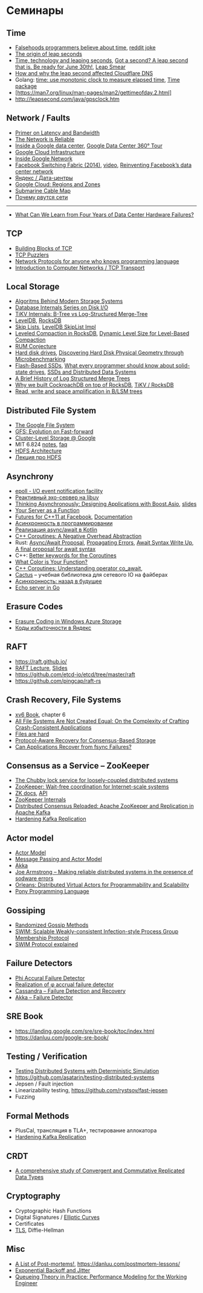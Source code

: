 # Семинары

## Time
* [Falsehoods programmers believe about time](https://FalsehoodsAboutTime.com/), [reddit joke](https://www.reddit.com/r/programming/comments/v8s0y/falsehoods_programmers_believe_about_time/c52dreh/?utm_source=reddit&utm_medium=web2x&context=3)
* [The origin of leap seconds](https://qz.com/432787/the-origin-of-leap-seconds-and-why-they-should-be-abolished/)
* [Time, technology and leaping seconds](https://googleblog.blogspot.com/2011/09/time-technology-and-leaping-seconds.html), [Got a second? A leap second that is. Be ready for June 30th!](https://cloudplatform.googleblog.com/2015/05/Got-a-second-A-leap-second-that-is-Be-ready-for-June-30th.html), [Leap Smear](https://developers.google.com/time/smear)
* [How and why the leap second affected Cloudflare DNS](https://blog.cloudflare.com/how-and-why-the-leap-second-affected-cloudflare-dns/)
* Golang: [time: use monotonic clock to measure elapsed time](https://github.com/golang/go/issues/12914), [Time package](https://golang.org/pkg/time/)
* [https://man7.org/linux/man-pages/man2/gettimeofday.2.html]
* http://leapsecond.com/java/gpsclock.htm

## Network / Faults
* [Primer on Latency and Bandwidth](https://hpbn.co/primer-on-latency-and-bandwidth/)
* [The Network is Reliable](https://blog.acolyer.org/2014/12/18/the-network-is-reliable/)
* [Inside a Google data center](https://www.youtube.com/watch?v=XZmGGAbHqa0), [Google Data Center 360° Tour](https://www.youtube.com/watch?v=zDAYZU4A3w0)
* [Google Cloud Infrastructure](https://cloud.withgoogle.com/infrastructure)
* [Inside Google Network](https://www.youtube.com/watch?v=hMUHwMg2pow)
* [Facebook Switching Fabric (2014)](https://engineering.fb.com/production-engineering/introducing-data-center-fabric-the-next-generation-facebook-data-center-network/), [video](https://www.youtube.com/watch?v=mLEawo6OzFM), [Reinventing Facebook’s data center network](https://engineering.fb.com/data-center-engineering/f16-minipack/)
* [Яндекс / Дата-центры](https://yandex.ru/company/technologies/datacenter)
* [Google Cloud: Regions and Zones](https://cloud.google.com/compute/docs/regions-zones)
* [Submarine Cable Map](https://www.submarinecablemap.com/)
* [Почему рвутся сети](https://habr.com/ru/company/nag/blog/374427/)

---
* [What Can We Learn from Four Years of Data Center Hardware Failures?](https://pdfs.semanticscholar.org/e1ff/9a9441726e731d2fd8d5f8316f3a5da1ac68.pdf)

## TCP
* [Building Blocks of TCP](https://hpbn.co/building-blocks-of-tcp/)
* [TCP Puzzlers](https://www.joyent.com/blog/tcp-puzzlers)
* [Network Protocols for anyone who knows programming language](https://www.destroyallsoftware.com/compendium/network-protocols?share_key=97d3ba4c24d21147)
* [Introduction to Computer Networks / TCP Transport](http://intronetworks.cs.luc.edu/current/html/tcp.html)

## Local Storage
* [Algoritms Behind Modern Storage Systems](https://queue.acm.org/detail.cfm?id=3220266)
* [Database Internals Series on Disk I/O](https://medium.com/databasss/on-disk-io-part-1-flavours-of-io-8e1ace1de017])
* [TiKV Internals: B-Tree vs Log-Structured Merge-Tree](https://tikv.github.io/deep-dive-tikv/key-value-engine/B-Tree-vs-Log-Structured-Merge-Tree.html)
* [LevelDB](https://github.com/google/leveldb), [RocksDB](https://github.com/facebook/rocksdb/wiki)
* [Skip Lists](https://jeffe.cs.illinois.edu/teaching/algorithms/notes/03-treaps.pdf), [LevelDB SkipList Impl](https://github.com/google/leveldb/blob/master/db/skiplist.h)
* [Leveled Compaction in RocksDB](https://github.com/facebook/rocksdb/wiki/Leveled-Compaction), [Dynamic Level Size for Level-Based Compaction](https://rocksdb.org/blog/2015/07/23/dynamic-level.html)
* [RUM Conjecture](http://daslab.seas.harvard.edu/rum-conjecture/)
* [Hard disk drives](http://pages.cs.wisc.edu/~remzi/OSTEP/file-disks.pdf), [Discovering Hard Disk Physical Geometry through Microbenchmarking](https://blog.stuffedcow.net/2019/09/hard-disk-geometry-microbenchmarking/)
* [Flash-Based SSDs](http://pages.cs.wisc.edu/~remzi/OSTEP/file-ssd.pdf), [What every programmer should know about solid-state drives](http://codecapsule.com/2014/02/12/coding-for-ssds-part-6-a-summary-what-every-programmer-should-know-about-solid-state-drives/),  [SSDs and Distributed Data Systems](https://blog.empathybox.com/post/24415262152/ssds-and-distributed-data-systems) 
* [A Brief History of Log Structured Merge Trees](https://ristret.com/s/gnd4yr/brief_history_log_structured_merge_trees)
* [Why we built CockroachDB on top of RocksDB](https://www.cockroachlabs.com/blog/cockroachdb-on-rocksd/), [TiKV / RocksDB](https://tikv.github.io/deep-dive-tikv/key-value-engine/rocksdb.html)
* [Read, write and space amplification in B/LSM trees](http://smalldatum.blogspot.com/2015/11/read-write-space-amplification-b-tree.html)

## Distributed File System
* [The Google File System](https://ai.google/research/pubs/pub51)
* [GFS: Evolution on Fast-forward](https://queue.acm.org/detail.cfm?id=1594206)
* [Cluster-Level Storage @ Google](http://www.pdsw.org/pdsw-discs17/slides/PDSW-DISCS-Google-Keynote.pdf)
* MIT 6.824 [notes](https://pdos.csail.mit.edu/6.824/notes/l-gfs-short.txt), [faq](https://pdos.csail.mit.edu/6.824/papers/gfs-faq.txt)
* [HDFS Architecture](https://hadoop.apache.org/docs/stable/hadoop-project-dist/hadoop-hdfs/HdfsDesign.html) 
* [Лекция про HDFS](https://www.youtube.com/watch?v=IHVIFVZeXcA)

## Asynchrony 
* [epoll - I/O event notification facility](http://man7.org/linux/man-pages/man7/epoll.7.html)
* [Реактивный эхо-сервер на libuv](https://github.com/libuv/libuv/blob/v1.x/docs/code/tcp-echo-server/main.c)
* [Thinking Asynchronously: Designing Applications with Boost.Asio](https://www.youtube.com/watch?v=D-lTwGJRx0o), [slides](http://cpp.mimuw.edu.pl/files/boost_vs_qt/asio/thinking_asynchronously.pdf)
* [Your Server as a Function](https://monkey.org/~marius/funsrv.pdf)
* [Futures for C++11 at Facebook](https://engineering.fb.com/developer-tools/futures-for-c-11-at-facebook/), [Documentation](https://github.com/facebook/folly/blob/master/folly/docs/Futures.md)
* [Асинхронность в программировании](https://habr.com/ru/company/jugru/blog/446562/)
* [Реализация async/await в Kotlin](https://github.com/Kotlin/KEEP/blob/master/proposals/coroutines.md#state-machines)
* [C++ Coroutines: A Negative Overhead Abstraction](https://github.com/GorNishanov/await/blob/master/2015_CppCon/C%2B%2B%20Coroutines%20-%20Gor%20Nishanov%20-%20CppCon%202015.pdf)
* Rust: [Async/Await Proposal](https://github.com/rust-lang/rfcs/blob/master/text/2394-async_await.md), [Propagating Errors](https://doc.rust-lang.org/book/ch09-02-recoverable-errors-with-result.html#propagating-errors), [Await Syntax Write Up](https://paper.dropbox.com/doc/Await-Syntax-Write-Up-t9NlOSeI4RQ8AINsaSSyJ), [A final proposal for await syntax](https://boats.gitlab.io/blog/post/await-decision/)
* C++: [Better keywords for the Coroutines](http://www.open-std.org/jtc1/sc22/wg21/docs/papers/2019/p1485r1.html)
* [What Color is Your Function?](https://journal.stuffwithstuff.com/2015/02/01/what-color-is-your-function/)
* [C++ Coroutines: Understanding operator co_await](https://lewissbaker.github.io/2017/11/17/understanding-operator-co-await), 
* [Cactus](https://gitlab.com/levysotsky/shad-cpp-cactus/tree/master/cactus) – учебная библиотека для сетевого IO на файберах
* [Асинхронность: назад в будущее](https://habr.com/ru/post/201826/)
* [Echo server in Go](https://github.com/golergka/go-tcp-echo/blob/master/go-tcp-echo.go)

## Erasure Codes
* [Erasure Coding in Windows Azure Storage](https://www.usenix.org/conference/atc12/technical-sessions/presentation/huang)
* [Коды избыточности в Яндекс](https://habr.com/ru/company/yandex/blog/311806/)

## RAFT
* https://raft.github.io/
* [RAFT Lecture](http://youtu.be/YbZ3zDzDnrw), [Slides](https://ongardie.net/static/raft/userstudy/raft.pdf)
* https://github.com/etcd-io/etcd/tree/master/raft
* https://github.com/pingcap/raft-rs

## Crash Recovery, File Systems
* [xv6 Book](https://pdos.csail.mit.edu/6.828/2018/xv6/book-rev11.pdf), chapter 6
* [All File Systems Are Not Created Equal: On the Complexity of Crafting Crash-Consistent Applications](https://www.usenix.org/node/186195)
* [Files are hard](https://danluu.com/file-consistency/)
* [Protocol-Aware Recovery for Consensus-Based Storage](https://www.usenix.org/conference/fast18/presentation/alagappan)
* [Can Applications Recover from fsync Failures?](https://www.usenix.org/conference/atc20/presentation/rebello)

## Consensus as a Service – ZooKeeper
* [The Chubby lock service for loosely-coupled distributed systems](https://ai.google/research/pubs/pub27897)
* [ZooKeeper: Wait-free coordination for Internet-scale systems](https://www.usenix.org/legacy/event/usenix10/tech/full_papers/Hunt.pdf)
* [ZK docs](https://zookeeper.apache.org/doc/current/index.html), [API](https://zookeeper.apache.org/doc/r3.4.6/api/org/apache/zookeeper/ZooKeeper.html) 
* [ZooKeeper Internals](https://www.oreilly.com/library/view/zookeeper/9781449361297/ch09.html)
* [Distributed Consensus Reloaded: Apache ZooKeeper and Replication in Apache Kafka](https://www.confluent.io/blog/distributed-consensus-reloaded-apache-zookeeper-and-replication-in-kafka/)
* [Hardening Kafka Replication](https://yadi.sk/i/z0-7DDv4P4wSKw) 

## Actor model
* [Actor Model](https://www.youtube.com/watch?v=7erJ1DV_Tlo)
* [Message Passing and Actor Model](http://dist-prog-book.com/chapter/3/message-passing.html)
* [Akka](https://akka.io/)
* [Joe Armstrong – Making reliable distributed systems in the presence of sodware errors](http://erlang.org/download/armstrong_thesis_2003.pdf)
* [Orleans: Distributed Virtual Actors for Programmability and Scalability](https://www.microsoft.com/en-us/research/wp-content/uploads/2016/02/Orleans-MSR-TR-2014-41.pdf)
* [Pony Programming Language](https://www.ponylang.io/)

## Gossiping
* [Randomized Gossip Methods](https://www.youtube.com/watch?v=Gxf5glthqrk)
* [SWIM: Scalable Weakly-consistent Infection-style Process Group Membership Protocol](https://www.cs.cornell.edu/~asdas/research/dsn02-swim.pdf)
* [SWIM Protocol explained](https://asafdav2.github.io/2017/swim-protocol/)

## Failure Detectors
* [Phi Accural Failure Detector](http://citeseerx.ist.psu.edu/viewdoc/download?doi=10.1.1.80.7427&rep=rep1&type=pdf)
* [Realization of φ accrual failure detector](https://github.com/atomix/atomix/issues/405)
* [Cassandra – Failure Detection and Recovery](https://docs.datastax.com/en/archived/cassandra/3.0/cassandra/architecture/archDataDistributeFailDetect.html)
* [Akka – Failure Detector](https://doc.akka.io/docs/akka/2.5.6/scala/cluster-usage.html#failure-detector)

## SRE Book
* https://landing.google.com/sre/sre-book/toc/index.html
* https://danluu.com/google-sre-book/ 

## Testing / Verification
* [Testing Distributed Systems with Deterministic Simulation](https://www.youtube.com/watch?v=4fFDFbi3toc)
* https://github.com/asatarin/testing-distributed-systems
* Jepsen / Fault injection
* Linearizability testing, https://github.com/rystsov/fast-jepsen
* Fuzzing

## Formal Methods
* PlusCal, трансляция в TLA+, тестирование аллокатора
* [Hardening Kafka Replication](https://www.confluent.io/kafka-summit-sf18/hardening-kafka-replication)

## CRDT
* [A comprehensive study of Convergent and Commutative Replicated Data Types](https://hal.inria.fr/inria-00555588/document)

## Cryptography
* Cryptographic Hash Functions
* Digital Signatures / [Elliptic Curves](https://andrea.corbellini.name/2015/05/17/elliptic-curve-cryptography-a-gentle-introduction/)
* Certificates
* [TLS](https://hpbn.co/transport-layer-security-tls/), Diffie-Hellman



## Misc
* [A List of Post-mortems!](https://github.com/danluu/post-mortems), https://danluu.com/postmortem-lessons/
* [Exponential Backoff and Jitter](https://aws.amazon.com/blogs/architecture/exponential-backoff-and-jitter/)
* [Queueing Theory in Practice: Performance Modeling for the Working Engineer](https://www.usenix.org/conference/lisa17/conference-program/presentation/freeman)
